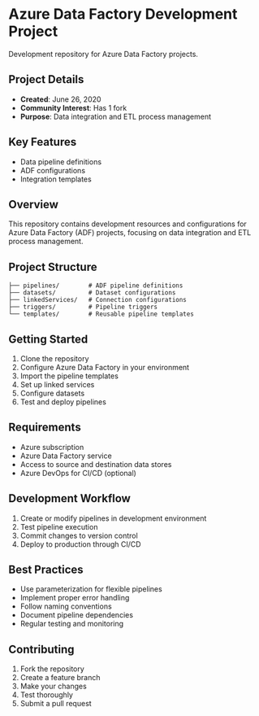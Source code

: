 # Azure Data Factory Development Project

Development repository for Azure Data Factory projects.

## Project Details
- **Created**: June 26, 2020
- **Community Interest**: Has 1 fork
- **Purpose**: Data integration and ETL process management

## Key Features
- Data pipeline definitions
- ADF configurations
- Integration templates

## Overview
This repository contains development resources and configurations for Azure Data Factory (ADF) projects, focusing on data integration and ETL process management.

## Project Structure
```
├── pipelines/        # ADF pipeline definitions
├── datasets/         # Dataset configurations
├── linkedServices/   # Connection configurations
├── triggers/         # Pipeline triggers
└── templates/        # Reusable pipeline templates
```

## Getting Started
1. Clone the repository
2. Configure Azure Data Factory in your environment
3. Import the pipeline templates
4. Set up linked services
5. Configure datasets
6. Test and deploy pipelines

## Requirements
- Azure subscription
- Azure Data Factory service
- Access to source and destination data stores
- Azure DevOps for CI/CD (optional)

## Development Workflow
1. Create or modify pipelines in development environment
2. Test pipeline execution
3. Commit changes to version control
4. Deploy to production through CI/CD

## Best Practices
- Use parameterization for flexible pipelines
- Implement proper error handling
- Follow naming conventions
- Document pipeline dependencies
- Regular testing and monitoring

## Contributing
1. Fork the repository
2. Create a feature branch
3. Make your changes
4. Test thoroughly
5. Submit a pull request